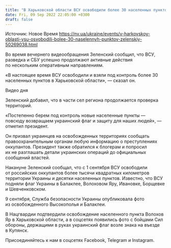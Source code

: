 ```yaml
---
title: "В Харьковской области ВСУ освободили более 30 населенных пунктов — Зеленский"
date: Fri, 09 Sep 2022 22:05:00 +0300
draft: false
---
```

Источник: Новое Время https://nv.ua/ukraine/events/v-harkovskoy-oblasti-vsu-osvobodili-bolee-30-naselennyh-punktov-zelenskiy-50269038.html


Во время вечернего видеообращения Зеленский сообщил, что ВСУ, разведка и СБУ успешно продолжают активные действия по нескольким оперативным направлениям. 

«В настоящее время ВСУ освободили и взяли под контроль более 30 населенных пунктов в Харьковской области», — сказал он.

 Видео дня   

Зеленский добавил, что в части сел региона продолжается проверка территорий. 

«Постепенно берем под контроль новые населенные пункты — повсюду возвращаем украинский флаг и защиту для наших людей», — отметил президент.

 Он призвал украинцев на освобожденных территориях сообщать правоохранительным органам любую информацию о преступлениях оккупантов. Президент также обратился к блогерам и попросил их не разглашать детали украинских операций до официальных сообщений властей.

Накануне Зеленский сообщал, что с 1 сентября ВСУ освободили от российских оккупантов более тысячи квадратных километров территории Украины и десятки населенных пунктов. Известно, что ВСУ подняли флаг Украины в Балаклее, Волоховом Яру, Ивановке, Борщевке и Шевченковском.

9 сентября, Служба безопасности Украины опубликовала фото из освобожденного Высокополья и Балаклеи.



В Нацгвардии подтвердили освобождение населенного пункта Волохов Яр в Харьковской области, а в соцсетях появились фото с бойцами Сил обороны, держащими в руках украинский флаг возле знака на въезде в Купянск.

Присоединяйтесь к нам в соцсетях Facebook, Telegram и Instagram.
